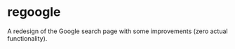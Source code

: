 # regoogle
A redesign of the Google search page with some improvements (zero actual functionality).
